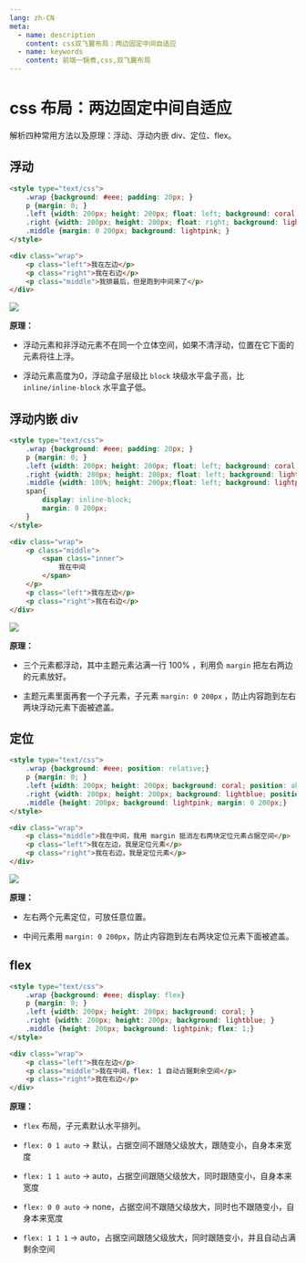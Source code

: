 ```yaml
---
lang: zh-CN
meta:
  - name: description
    content: css双飞翼布局：两边固定中间自适应
  - name: keywords
    content: 前端一锅煮,css,双飞翼布局
---
```


# css 布局：两边固定中间自适应

解析四种常用方法以及原理：浮动、浮动内嵌 div、定位、flex。

## 浮动

``` html 
<style type="text/css">
    .wrap {background: #eee; padding: 20px; }
    p {margin: 0; }
    .left {width: 200px; height: 200px; float: left; background: coral; }
    .right {width: 200px; height: 200px; float: right; background: lightblue; }
    .middle {margin: 0 200px; background: lightpink; }
</style>

<div class="wrap">
    <p class="left">我在左边</p>
    <p class="right">我在右边</p>
    <p class="middle">我排最后，但是跑到中间来了</p>
</div>
```

![](https://bigqianduan.top/libs/img/csslayout/1.jpg)

**原理：**

- 浮动元素和非浮动元素不在同一个立体空间，如果不清浮动，位置在它下面的元素将往上浮。

- 浮动元素高度为0，浮动盒子层级比 `block` 块级水平盒子高，比 `inline/inline-block` 水平盒子低。

## 浮动内嵌 div

``` html 
<style type="text/css">
    .wrap {background: #eee; padding: 20px; }
    p {margin: 0; }
    .left {width: 200px; height: 200px; float: left; background: coral; margin-left: -100%;}
    .right {width: 200px; height: 200px; float: left; background: lightblue; margin-left: -200px;}
    .middle {width: 100%; height: 200px;float: left; background: lightpink; }
    span{
        display: inline-block;
        margin: 0 200px;
    }
</style>

<div class="wrap">
    <p class="middle">
        <span class="inner">
            我在中间
        </span> 
    </p>
    <p class="left">我在左边</p>
    <p class="right">我在右边</p>
</div>
```

![](https://bigqianduan.top/libs/img/csslayout/2.jpg)

**原理：**

- 三个元素都浮动，其中主题元素沾满一行 100% ，利用负 `margin` 把左右两边的元素放好。

- 主题元素里面再套一个子元素，子元素 `margin: 0 200px` ，防止内容跑到左右两块浮动元素下面被遮盖。

## 定位

``` html 
<style type="text/css">
    .wrap {background: #eee; position: relative;}
    p {margin: 0; }
    .left {width: 200px; height: 200px; background: coral; position: absolute;left: 0; top: 0;}
    .right {width: 200px; height: 200px; background: lightblue; position: absolute;right: 0; top: 0;}
    .middle {height: 200px; background: lightpink; margin: 0 200px;}
</style>

<div class="wrap">
    <p class="middle">我在中间，我用 margin 抵消左右两块定位元素占据空间</p>
    <p class="left">我在左边，我是定位元素</p>
    <p class="right">我在右边，我是定位元素</p>
</div>
```

![](https://bigqianduan.top/libs/img/csslayout/3.jpg)

**原理：**

- 左右两个元素定位，可放任意位置。

- 中间元素用 `margin: 0 200px`，防止内容跑到左右两块定位元素下面被遮盖。

## flex

``` html 
<style type="text/css">
    .wrap {background: #eee; display: flex}
    p {margin: 0; }
    .left {width: 200px; height: 200px; background: coral; }
    .right {width: 200px; height: 200px; background: lightblue; }
    .middle {height: 200px; background: lightpink; flex: 1;}
</style>

<div class="wrap">
    <p class="left">我在左边</p>
    <p class="middle">我在中间，flex: 1 自动占据剩余空间</p>
    <p class="right">我在右边</p>
</div>
```


**原理：**

- `flex` 布局，子元素默认水平排列。

- `flex: 0 1 auto` -> 默认，占据空间不跟随父级放大，跟随变小，自身本来宽度

- `flex: 1 1 auto` -> auto，占据空间跟随父级放大，同时跟随变小，自身本来宽度

- `flex: 0 0 auto` -> none，占据空间不跟随父级放大，同时也不跟随变小，自身本来宽度

- `flex: 1 1 1`    -> auto，占据空间跟随父级放大，同时跟随变小，并且自动占满剩余空间



